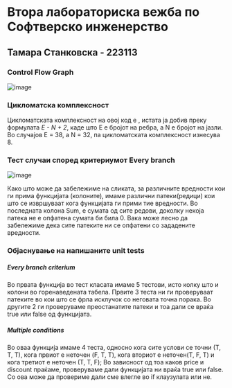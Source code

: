 # Втора лабораториска вежба по Софтверско инженерство

## Тамара Станковска - 223113

### Control Flow Graph
![image](https://github.com/TamaraStankovska1/SI_2024_lab2_223113/assets/165705077/7b26a2a3-895f-4f3c-81ad-7e99a2338b7f)

### Цикломатска комплексност
Цикломатската комплексност на овој код е , истата ја добив преку формулата *E - N + 2*, каде што E е бројот на ребра, а N е бројот на јазли. Во случајoв E = 38, a N = 32, па цикломатската комплексност изнесува 8.

### Тест случаи според критериумот Every branch
![image](https://github.com/TamaraStankovska1/SI_2024_lab2_223113/assets/165705077/1e963eae-6080-4e4b-bbdb-b19704c52057)

Како што може да забележиме на сликата, за различните вредности кои ги прима функцијата (колоните), имаме различни патеки(редици) кои што се извршуваат кога функцијата ги прими тие вредности. Во последната колона Sum, е сумата од сите редови, доколку некоја патека не е опфатена сумата би била 0. Вака може лесно да забележиме дека сите патеките ни се опфатени со зададените вредности.

### Објаснување на напишаните unit tests
##### Every branch criterium
Во првата функција во тест класата имаме 5 тестови, исто колку што и колони во горенаведената табела.
Првите 3 теста ни ги проверуваат патеките во кои што се фрла исклучок со неговата точна порака.
Во другите 2 ги проверуваме преостанатите патеки и тоа дали се враќа true или false од функцијата.

##### Multiple conditions
Во оваа функција имаме 4 теста, односно кога сите услови се точни (Т, Т, Т), кога првиот е неточен (F, T, T), кога вториот е неточен(T, F, T) и кога третиот е неточен (Т, Т, F);
Во зависност од тоа каков price и discount праќаме, проверуваме дали функцијата ни враќа true или false. Со ова може да провериме дали сме влегле во if клаузулата или не.
